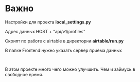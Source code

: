 
<h1>Важно</H1>
<p> Настройки для проекта <b>local_settings.py</b></p>
<p>Адрес данных HOST + "api/v1/profiles"</p>
<p> Скрипт по работе с airtable в  директории <b> airtable/run.py</b></p>
<p> В папке Frontend нужно указать сервер приёма данных</p>

<br>
<p>
В этом проекте много чего можно улучшить. Чем и займусь в свободное время.
</p>
